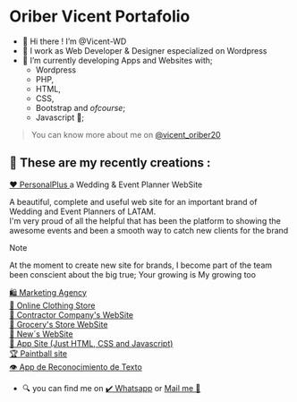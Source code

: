 # Oriber Vicent Portafolio

- 👋 Hi there !  I’m @Vicent-WD
- 🌃 I work as Web Developer & Designer especialized on Wordpress
- 🌱 I’m currently developing Apps and Websites with;
  - Wordpress 
  - PHP,
  - HTML,
  - CSS,
  - Bootstrap and _ofcourse_;
  - Javascript 🤩;
 
>You can know more about me on [@vicent_oriber20](https://www.instagram.com/vicent_oriber20/) 

## 🦾 These are my recently creations :
  

<a href="https://personalplus.com.ve" target="_blank" >❤️ PersonalPlus </a> a Wedding & Event Planner WebSite

A beautiful, complete and useful web site for an important brand of Wedding and Event Planners of LATAM. <br>
I'm very proud of all the helpful that has been the platform to showing the awesome events and been a smooth way to catch new clients for the brand<br>

> [!NOTE]
> At the moment to create new site for brands, I become part of the team been conscient about the big true;
> Your growing is My growing too 
     
<a href="https://vicent-wd.github.io/Agencia.github.io/" target="_blank">    🛍️ Marketing Agency</a> <br>
<a href="https://vicent-wd.github.io/TiendaDeRopa.github.io/" target="_blank" >    🧥 Online Clothing Store</a> <br>
<a href="https://vicent-wd.github.io/thehugecompany.github.io/" target="_blank" >    🚧 Contractor Company's WebSite</a> <br>
<a href="https://vicent-wd.github.io/summermarket.github.io/" target="_blank" >    🥑 Grocery's Store WebSite</a> <br>
<a href="https://vicent-wd.github.io/rush.github.io/" target="_blank" >    📰 New´s WebSite</a> <br>
<a href="https://vicent-wd.github.io/QuickLandingPage.github.io/" target="_blank" >    📲 App Site (Just HTML, CSS and Javascript)</a> <br>
<a href="https://vicent-wd.github.io/paintball.github.io/" target="_blank" >    🏆 Paintball site </a> <br>
<a href="https://vicent-wd.github.io/ocr.github.io/" target="_blank" >    👁️ App de Reconocimiento de Texto  </a> <br>


    
  
- 🔍 you can find me on
   	<a href="https://wa.me/+584147894210" target="_blank">✔️ Whatsapp</a> or <a href="mailto:olivervicent.wd@gmail.com" target="_blank">Mail me 📩</a>   
